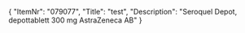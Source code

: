 {
  "ItemNr": "079077",
  "Title": "test",
  "Description": "Seroquel Depot, depottablett 300 mg AstraZeneca AB"
}
